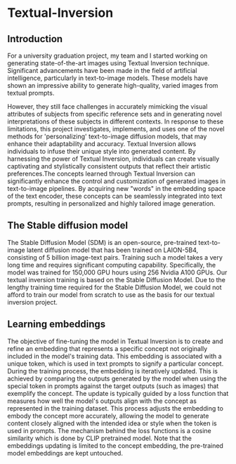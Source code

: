 # Textual-Inversion
## Introduction
For a university graduation project, my team and I started working on generating state-of-the-art images using Textual Inversion technique.
Significant advancements have been made in the field of artificial intelligence, particularly in text-to-image models. These models have shown an impressive ability to generate high-quality, varied images from textual prompts.

However, they still face challenges in accurately mimicking the visual attributes of subjects from specific reference sets and in generating novel interpretations of these subjects in different contexts. In response to these limitations, this project investigates, implements, and uses one of the novel methods for 'personalizing' text-to-image diffusion models, that may enhance their adaptability and accuracy.
Textual Inversion allows individuals to infuse their unique style into generated content. By harnessing the power of Textual Inversion, individuals can create visually captivating and stylistically consistent outputs that reflect their artistic preferences.The concepts learned through Textual Inversion can significantly enhance the control and customization of generated images in text-to-image pipelines. By acquiring new "words" in the embedding space of the text encoder, these concepts can be seamlessly integrated into text prompts, resulting in personalized and highly tailored image generation.

## The Stable diffusion model
The Stable Diffusion Model (SDM) is an open-source, pre-trained text-to-image latent diffusion model that has been trained on LAION-5B4, consisting of 5 billion image-text pairs. Training such a model takes a very long time and requires significant computing capability. Specifically, the model was trained for 150,000 GPU hours using 256 Nvidia A100 GPUs.
Our textual inversion training is based on the Stable Diffusion Model. Due to the lengthy training time required for the Stable Diffusion Model, we could not afford to train our model from scratch to use as the basis for our textual inversion project.

## Learning embeddings
The objective of fine-tuning the model in Textual Inversion is to create and refine an embedding that represents a specific concept not originally included in the model's training data. This embedding is associated with a unique token, which is used in text prompts to signify a particular concept. During the training process, the embedding is iteratively updated. This is achieved by comparing the outputs generated by the model when using the special token in prompts against the target outputs (such as images) that exemplify the concept. The update is typically guided by a loss function that measures how well the model's outputs align with the concept as represented in the training dataset. This process adjusts the embedding to embody the concept more accurately, allowing the model to generate content closely aligned with the intended idea or style when the token is used in prompts. The mechanism behind the loss functions is a cosine similarity which is done by CLIP pretrained model. Note that the embeddings updating is limited to the concept embedding, the pre-trained model embeddings are kept untouched.
